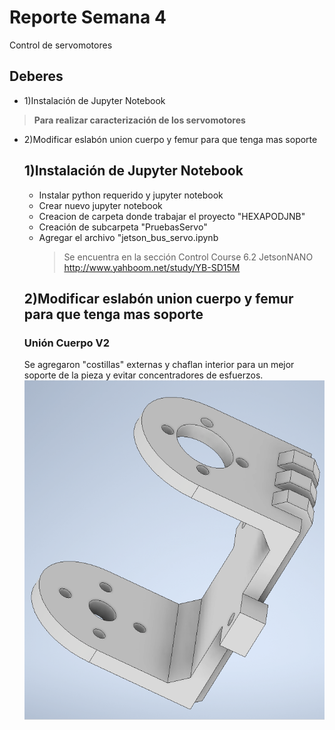 
# Reporte Semana 4
Control de servomotores

## Deberes
- 1)Instalación de Jupyter Notebook
 > **Para realizar caracterización de los servomotores**
- 2)Modificar eslabón union cuerpo y femur para que tenga mas soporte


  ## 1)Instalación de Jupyter Notebook
  - Instalar python requerido y jupyter notebook
  - Crear nuevo jupyter notebook
  - Creacion de carpeta donde trabajar el proyecto "HEXAPODJNB"
  - Creación de subcarpeta "PruebasServo"
  - Agregar el archivo "jetson_bus_servo.ipynb
    >Se encuentra en la sección Control Course 6.2 JetsonNANO http://www.yahboom.net/study/YB-SD15M 
  

  ## 2)Modificar eslabón union cuerpo y femur para que tenga mas soporte
  
  ### Unión Cuerpo V2
  Se agregaron "costillas" externas y chaflan interior para un mejor soporte de la pieza y evitar concentradores de esfuerzos.
![UnionCuerpoV2](/Bitácora/Imágenes/UnionCuerpoV2.png)





    

    

